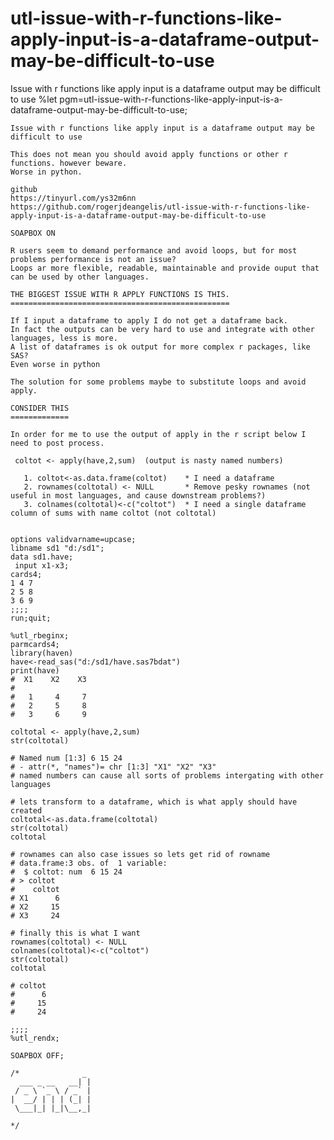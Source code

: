 # utl-issue-with-r-functions-like-apply-input-is-a-dataframe-output-may-be-difficult-to-use
Issue with r functions like apply input is a dataframe output may be difficult to use
    %let pgm=utl-issue-with-r-functions-like-apply-input-is-a-dataframe-output-may-be-difficult-to-use;

    Issue with r functions like apply input is a dataframe output may be difficult to use

    This does not mean you should avoid apply functions or other r functions. however beware.
    Worse in python.

    github
    https://tinyurl.com/ys32m6nn
    https://github.com/rogerjdeangelis/utl-issue-with-r-functions-like-apply-input-is-a-dataframe-output-may-be-difficult-to-use

    SOAPBOX ON

    R users seem to demand performance and avoid loops, but for most problems performance is not an issue?
    Loops ar more flexible, readable, maintainable and provide ouput that can be used by other languages.

    THE BIGGEST ISSUE WITH R APPLY FUNCTIONS IS THIS.
    =================================================

    If I input a dataframe to apply I do not get a dataframe back.
    In fact the outputs can be very hard to use and integrate with other languages, less is more.
    A list of dataframes is ok output for more complex r packages, like SAS?
    Even worse in python

    The solution for some problems maybe to substitute loops and avoid apply.

    CONSIDER THIS
    =============

    In order for me to use the output of apply in the r script below I need to post process.

     coltot <- apply(have,2,sum)  (output is nasty named numbers)

       1. coltot<-as.data.frame(coltot)    * I need a dataframe
       2. rownames(coltotal) <- NULL       * Remove pesky rownames (not useful in most languages, and cause downstream problems?)
       3. colnames(coltotal)<-c("coltot")  * I need a single dataframe column of sums with name coltot (not coltotal)


    options validvarname=upcase;
    libname sd1 "d:/sd1";
    data sd1.have;
     input x1-x3;
    cards4;
    1 4 7
    2 5 8
    3 6 9
    ;;;;
    run;quit;

    %utl_rbeginx;
    parmcards4;
    library(haven)
    have<-read_sas("d:/sd1/have.sas7bdat")
    print(have)
    #  X1    X2    X3
    #
    #   1     4     7
    #   2     5     8
    #   3     6     9

    coltotal <- apply(have,2,sum)
    str(coltotal)

    # Named num [1:3] 6 15 24
    # - attr(*, "names")= chr [1:3] "X1" "X2" "X3"
    # named numbers can cause all sorts of problems intergating with other languages

    # lets transform to a dataframe, which is what apply should have created
    coltotal<-as.data.frame(coltotal)
    str(coltotal)
    coltotal

    # rownames can also case issues so lets get rid of rowname
    # data.frame:3 obs. of  1 variable:
    #  $ coltot: num  6 15 24
    # > coltot
    #    coltot
    # X1      6
    # X2     15
    # X3     24

    # finally this is what I want
    rownames(coltotal) <- NULL
    colnames(coltotal)<-c("coltot")
    str(coltotal)
    coltotal

    # coltot
    #      6
    #     15
    #     24

    ;;;;
    %utl_rendx;

    SOAPBOX OFF;

    /*              _
      ___ _ __   __| |
     / _ \ `_ \ / _` |
    |  __/ | | | (_| |
     \___|_| |_|\__,_|

    */
